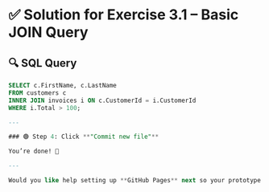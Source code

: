 # ✅ Solution for Exercise 3.1 – Basic JOIN Query

## 🔍 SQL Query

```sql
SELECT c.FirstName, c.LastName
FROM customers c
INNER JOIN invoices i ON c.CustomerId = i.CustomerId
WHERE i.Total > 100;

---

### 🟢 Step 4: Click **"Commit new file"**

You’re done! 🎉

---

Would you like help setting up **GitHub Pages** next so your prototype can be viewed online like a website?

